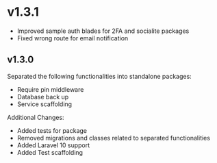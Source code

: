 # v1.3.1

- Improved sample auth blades for 2FA and socialite packages
- Fixed wrong route for email notification

## v1.3.0

Separated the following functionalities into standalone packages:

- Require pin middleware
- Database back up
- Service scaffolding

Additional Changes:

- Added tests for package
- Removed migrations and classes related to separated functionalities
- Added Laravel 10 support
- Added Test scaffolding
